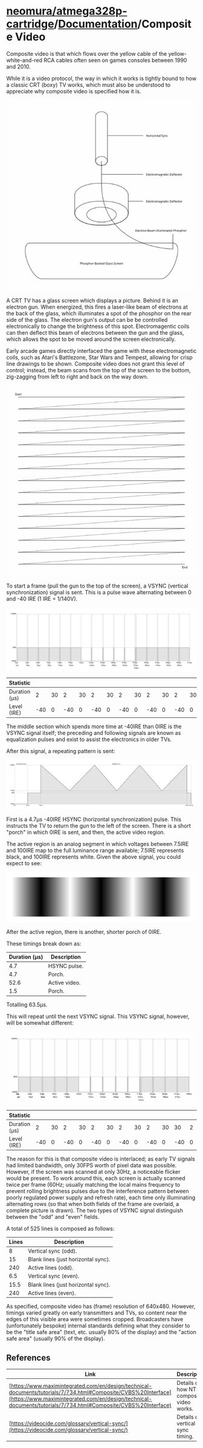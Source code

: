 # [neomura/atmega328p-cartridge](../../readme.md)/[Documentation](../readme.md)/Composite Video

Composite video is that which flows over the yellow cable of the yellow-white-and-red RCA cables often seen on games consoles between 1990 and 2010.

While it is a video protocol, the way in which it works is tightly bound to how a classic CRT (boxy) TV works, which must also be understood to appreciate why composite video is specified how it is.

![CRT TV.](crt-tv.svg "CRT TV.")

A CRT TV has a glass screen which displays a picture.  Behind it is an electron gun.  When energized, this fires a laser-like beam of electrons at the back of the glass, which illuminates a spot of the phosphor on the rear side of the glass.  The electron gun's output can be be controlled electronically to change the brightness of this spot.  Electromagentic coils can then deflect this beam of electrons between the gun and the glass, which allows the spot to be moved around the screen electronically.

Early arcade games directly interfaced the game with these electromagnetic coils, such as Atari's Battlezone, Star Wars and Tempest, allowing for crisp line drawings to be shown.  Composite video does not grant this level of control; instead, the beam scans from the top of the screen to the bottom, zig-zagging from left to right and back on the way down.

![Zig-zag pattern.](zig-zag-pattern.svg "Zig-zag pattern.")

To start a frame (pull the gun to the top of the screen), a VSYNC (vertical synchronization) signal is sent.  This is a pulse wave alternating between 0 and -40 IRE (1 IRE = 1/140V).

![Example odd vertical sync signal.](vertical-sync-odd.svg "Example odd vertical sync signal.")

| Statistic     |     |    |     |    |     |    |     |    |     |    |     |    |     |   |     |   |     |   |     |   |     |   |     |    |     |    |     |    |     |    |     |    |
| ------------- | --- | -- | --- | -- | --- | -- | --- | -- | --- | -- | --- | -- | --- | - | --- | - | --- | - | --- | - | --- | - | --- | -- | --- | -- | --- | -- | --- | -- | --- | -- |
| Duration (µs) | 2   | 30 | 2   | 30 | 2   | 30 | 2   | 30 | 2   | 30 | 2   | 30 | 30  | 2 | 30  | 2 | 30  | 2 | 30  | 2 | 30  | 2 | 2   | 30 | 2   | 30 | 2   | 30 | 2   | 30 | 2   | 30 |
| Level (IRE)   | -40 | 0  | -40 | 0  | -40 | 0  | -40 | 0  | -40 | 0  | -40 | 0  | -40 | 0 | -40 | 0 | -40 | 0 | -40 | 0 | -40 | 0 | -40 | 0  | -40 | 0  | -40 | 0  | -40 | 0  | -40 | 0  |

The middle section which spends more time at -40IRE than 0IRE is the VSYNC signal itself; the preceding and following signals are known as equalization pulses and exist to assist the electronics in older TVs.

After this signal, a repeating pattern is sent:

![Example signal for a scanline.](signal.svg "Example signal for a scanline.")

First is a 4.7µs -40IRE HSYNC (horizontal synchronization) pulse.  This instructs the TV to return the gun to the left of the screen.  There is a short "porch" in which 0IRE is sent, and then, the active video region.

The active region is an analog segment in which voltages between 7.5IRE and 100IRE map to the full luminance range available; 7.5IRE represents black, and 100IRE represents white.  Given the above signal, you could expect to see:

![Above example, rasterized.](rasterized.svg "Above example, rasterized.")

After the active region, there is another, shorter porch of 0IRE.

These timings break down as:

| Duration (µs) | Description   |
| ------------- | ------------- |
| 4.7           | HSYNC pulse.  |
| 4.7           | Porch.        |
| 52.6          | Active video. |
| 1.5           | Porch.        |

Totalling 63.5µs.

This will repeat until the next VSYNC signal.  This VSYNC signal, however, will be somewhat different:

![Example even vertical sync signal.](vertical-sync-even.svg "Example even vertical sync signal.")

| Statistic     |     |    |     |    |     |    |     |    |     |    |     |   |     |   |     |   |     |   |     |   |     |    |     |    |     |    |     |    |
| ------------- | --- | -- | --- | -- | --- | -- | --- | -- | --- | -- | --- | - | --- | - | --- | - | --- | - | --- | - | --- | -- | --- | -- | --- | -- | --- | -- |
| Duration (µs) | 2   | 30 | 2   | 30 | 2   | 30 | 2   | 30 | 2   | 30 | 30  | 2 | 30  | 2 | 30  | 2 | 30  | 2 | 30  | 2 | 2   | 30 | 2   | 30 | 2   | 30 | 2   | 30 |
| Level (IRE)   | -40 | 0  | -40 | 0  | -40 | 0  | -40 | 0  | -40 | 0  | -40 | 0 | -40 | 0 | -40 | 0 | -40 | 0 | -40 | 0 | -40 | 0  | -40 | 0  | -40 | 0  | -40 | 0  |

The reason for this is that composite video is interlaced; as early TV signals had limited bandwidth, only 30FPS worth of pixel data was possible.  However, if the screen was scanned at only 30Hz, a noticeable flicker would be present.  To work around this, each screen is actually scanned twice per frame (60Hz; usually matching the local mains frequency to prevent rolling brightness pulses due to the interference pattern between poorly regulated power supply and refresh rate), each time only illuminating alternating rows (so that when both fields of the frame are overlaid, a complete picture is drawn).  The two types of VSYNC signal distinguish between the "odd" and "even" fields.

A total of 525 lines is composed as follows:

| Lines    | Description                         |
| -------- | ----------------------------------- |
| 8        | Vertical sync (odd).                |
| 15       | Blank lines (just horizontal sync). |
| 240      | Active lines (odd).                 |
| 6.5      | Vertical sync (even).               |
| 15.5     | Blank lines (just horizontal sync). |
| 240      | Active lines (even).                |

As specified, composite video has (frame) resolution of 640x480.  However, timings varied greatly on early transmitters and TVs, so content near the edges of this visible area were sometimes cropped.  Broadcasters have (unfortunately bespoke) internal standards defining what they consider to be the "title safe area" (text, etc. usually 80% of the display) and the "action safe area" (usually 90% of the display).

## References

| Link                                                                                                                                                                                                                           | Description                                |
| ------------------------------------------------------------------------------------------------------------------------------------------------------------------------------------------------------------------------------ | ------------------------------------------ |
| [https://www.maximintegrated.com/en/design/technical-documents/tutorials/7/734.html#Composite/CVBS%20Interface](https://www.maximintegrated.com/en/design/technical-documents/tutorials/7/734.html#Composite/CVBS%20Interface) | Details on how NTSC composite video works. |
| [https://videocide.com/glossary/vertical-sync/](https://videocide.com/glossary/vertical-sync/)                                                                                                                                 | Details on vertical sync timing.           |

